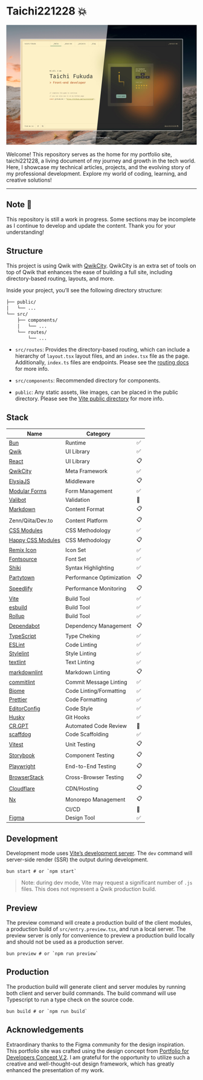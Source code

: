 # Taichi221228 :boom:

![Capture of top page](https://raw.githubusercontent.com/taichi221228/taichi221228/master/assets/main-visual.jpeg)

Welcome! This repository serves as the home for my portfolio site, taichi221228, a living document of my journey and growth in the tech world. Here, I showcase my technical articles, projects, and the evolving story of my professional development. Explore my world of coding, learning, and creative solutions!

---

## Note :construction:

This repository is still a work in progress. Some sections may be incomplete as I continue to develop and update the content. Thank you for your understanding!

## Structure

This project is using Qwik with [QwikCity](https://qwik.dev/). QwikCity is an extra set of tools on top of Qwik that enhances the ease of building a full site, including directory-based routing, layouts, and more.

Inside your project, you’ll see the following directory structure:

```
├── public/
│   └── ...
└── src/
    ├── components/
    │   └── ...
    └── routes/
        └── ...
```

- `src/routes`: Provides the directory-based routing, which can include a hierarchy of `layout.tsx` layout files, and an `index.tsx` file as the page. Additionally, `index.ts` files are endpoints. Please see the [routing docs](https://qwik.dev/docs/routing/) for more info.

- `src/components`: Recommended directory for components.

- `public`: Any static assets, like images, can be placed in the public directory. Please see the [Vite public directory](https://vitejs.dev/guide/assets.html#the-public-directory) for more info.

## Stack

| Name                                                                | Category                 |                    |
| ------------------------------------------------------------------- | ------------------------ | ------------------ |
| [Bun](https://bun.sh/)                                              | Runtime                  | :white_check_mark: |
| [Qwik](https://qwik.dev/)                                           | UI Library               | :white_check_mark: |
| [React](https://react.dev/)                                         | UI Library               | :clipboard:        |
| [QwikCity](https://qwik.dev/)                                       | Meta Framework           | :white_check_mark: |
| [ElysiaJS](https://elysiajs.com/)                                   | Middleware               | :clipboard:        |
| [Modular Forms](https://modularforms.dev/)                          | Form Management          | :white_check_mark: |
| [Valibot](https://valibot.dev/)                                     | Validation               | :construction:     |
| [Markdown](https://www.markdownguide.org/)                          | Content Format           | :clipboard:        |
| Zenn/Qiita/Dev.to                                                   | Content Platform         | :clipboard:        |
| [CSS Modules](https://github.com/css-modules/css-modules/)          | CSS Methodology          | :white_check_mark: |
| [Happy CSS Modules](https://github.com/mizdra/happy-css-modules/)   | CSS Methodology          | :clipboard:        |
| [Remix Icon](https://remixicon.com/)                                | Icon Set                 | :white_check_mark: |
| [Fontsource](https://fontsource.org/)                               | Font Set                 | :white_check_mark: |
| [Shiki](https://shiki.style/)                                       | Syntax Highlighting      | :white_check_mark: |
| [Partytown](https://partytown.builder.io/)                          | Performance Optimization | :clipboard:        |
| [Speedlify](https://www.speedlify.dev/)                             | Performance Monitoring   | :clipboard:        |
| [Vite](https://vitejs.dev/)                                         | Build Tool               | :white_check_mark: |
| [esbuild](https://esbuild.github.io/)                               | Build Tool               | :white_check_mark: |
| [Rollup](https://rollupjs.org/)                                     | Build Tool               | :white_check_mark: |
| [Dependabot](https://github.com/dependabot)                         | Dependency Management    | :clipboard:        |
| [TypeScript](https://www.typescriptlang.org/)                       | Type Cheking             | :white_check_mark: |
| [ESLint](https://eslint.org/)                                       | Code Linting             | :white_check_mark: |
| [Stylelint](https://stylelint.io/)                                  | Style Linting            | :white_check_mark: |
| [textlint](https://textlint.github.io/)                             | Text Linting             | :white_check_mark: |
| [markdownlint](https://github.com/DavidAnson/markdownlint/)         | Markdown Linting         | :clipboard:        |
| [commitlint](https://github.com/conventional-changelog/commitlint/) | Commit Message Linting   | :white_check_mark: |
| [Biome](https://biomejs.dev/)                                       | Code Linting/Formatting  | :white_check_mark: |
| [Prettier](https://prettier.io/)                                    | Code Formatting          | :white_check_mark: |
| [EditorConfig](https://editorconfig.org/)                           | Code Style               | :white_check_mark: |
| [Husky](https://typicode.github.io/husky/)                          | Git Hooks                | :white_check_mark: |
| [CR.GPT](https://github.com/anc95/ChatGPT-CodeReview/)              | Automated Code Review    | :construction:     |
| [scaffdog](https://scaff.dog/)                                      | Code Scaffolding         | :white_check_mark: |
| [Vitest](https://vitest.dev/)                                       | Unit Testing             | :clipboard:        |
| [Storybook](https://storybook.js.org/)                              | Component Testing        | :clipboard:        |
| [Playwright](https://playwright.dev/)                               | End-to-End Testing       | :clipboard:        |
| [BrowserStack](https://www.browserstack.com/)                       | Cross-Browser Testing    | :clipboard:        |
| [Cloudflare](https://www.cloudflare.com/)                           | CDN/Hosting              | :clipboard:        |
| [Nx](https://nx.dev/)                                               | Monorepo Management      | :clipboard:        |
|                                                                     | CI/CD                    | :thinking:         |
| [Figma](https://www.figma.com/)                                     | Design Tool              | :white_check_mark: |

## Development

Development mode uses [Vite’s development server](https://vitejs.dev/). The `dev` command will server-side render (SSR) the output during development.

```shell
bun start # or `npm start`
```

> Note: during dev mode, Vite may request a significant number of `.js` files. This does not represent a Qwik production build.

## Preview

The preview command will create a production build of the client modules, a production build of `src/entry.preview.tsx`, and run a local server. The preview server is only for convenience to preview a production build locally and should not be used as a production server.

```shell
bun preview # or `npm run preview`
```

## Production

The production build will generate client and server modules by running both client and server build commands. The build command will use Typescript to run a type check on the source code.

```shell
bun build # or `npm run build`
```

## Acknowledgements

Extraordinary thanks to the Figma community for the design inspiration. This portfolio site was crafted using the design concept from [Portfolio for Developers Concept V.2](https://www.figma.com/community/file/1100794861710979147/portfolio-for-developers-concept-v-2). I am grateful for the opportunity to utilize such a creative and well-thought-out design framework, which has greatly enhanced the presentation of my work.
